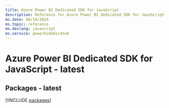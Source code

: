 ```yaml
---
title: Azure Power BI Dedicated SDK for JavaScript
description: Reference for Azure Power BI Dedicated SDK for JavaScript
ms.date: 04/19/2024
ms.topic: reference
ms.devlang: javascript
ms.service: powerbidedicated
---
```

# Azure Power BI Dedicated SDK for JavaScript - latest
## Packages - latest
[!INCLUDE [packages](power-bi-dedicated-index.md)]